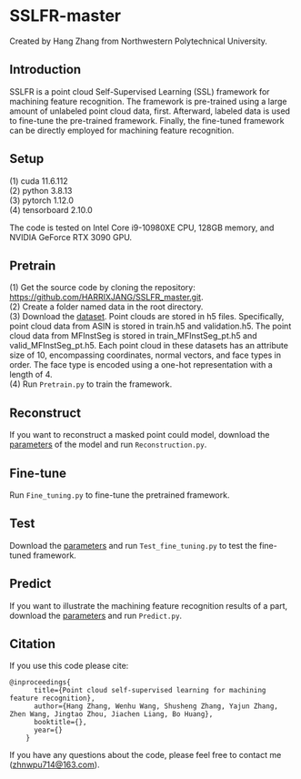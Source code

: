 # SSLFR-master
Created by Hang Zhang from Northwestern Polytechnical University. 

## Introduction
SSLFR is a point cloud Self-Supervised Learning (SSL) framework for machining feature recognition. The framework is pre-trained using a large amount of unlabeled point cloud data, first. Afterward, labeled data is used to fine-tune the pre-trained framework. Finally, the fine-tuned framework can be directly employed for machining feature recognition.

## Setup
(1)	cuda 11.6.112     
(2)	python 3.8.13  
(3)	pytorch 1.12.0   
(4)   tensorboard 2.10.0   

The code is tested on Intel Core i9-10980XE CPU, 128GB memory, and NVIDIA GeForce RTX 3090 GPU. 

## Pretrain
(1)	Get the source code by cloning the repository: https://github.com/HARRIXJANG/SSLFR_master.git.   
(2)	Create a folder named data in the root directory.  
(3)	Download the [dataset](https://drive.google.com/drive/folders/1FWEzZTyYV4E4kksBGu3RGHdx_yT1N1zC?usp=sharing). Point clouds are stored in h5 files. Specifically, point cloud data from ASIN is stored in train.h5 and validation.h5. The point cloud data from MFInstSeg is stored in train_MFInstSeg_pt.h5 and valid_MFInstSeg_pt.h5.  Each point cloud in these datasets has an attribute size of 10, encompassing coordinates, normal vectors, and face types in order. The face type is encoded using a one-hot representation with a length of 4.      
(4)	Run `Pretrain.py` to train the framework.    

## Reconstruct
If you want to reconstruct a masked point could model, download the [parameters](https://drive.google.com/drive/folders/1FWEzZTyYV4E4kksBGu3RGHdx_yT1N1zC?usp=sharing) of the model and run `Reconstruction.py`.    

## Fine-tune 
Run `Fine_tuning.py` to fine-tune the pretrained framework.    

## Test
Download the [parameters](https://drive.google.com/drive/folders/1FWEzZTyYV4E4kksBGu3RGHdx_yT1N1zC?usp=sharing) and run `Test_fine_tuning.py` to test the fine-tuned framework.    

## Predict
If you want to illustrate the machining feature recognition results of a part, download the [parameters](https://drive.google.com/drive/folders/1FWEzZTyYV4E4kksBGu3RGHdx_yT1N1zC?usp=sharing) and run `Predict.py`.    

## Citation
If you use this code please cite:  
```
@inproceedings{  
      title={Point cloud self-supervised learning for machining feature recognition},  
      author={Hang Zhang, Wenhu Wang, Shusheng Zhang, Yajun Zhang, Zhen Wang, Jingtao Zhou, Jiachen Liang, Bo Huang},  
      booktitle={},  
      year={}  
    }
``` 
If you have any questions about the code, please feel free to contact me (zhnwpu714@163.com).
